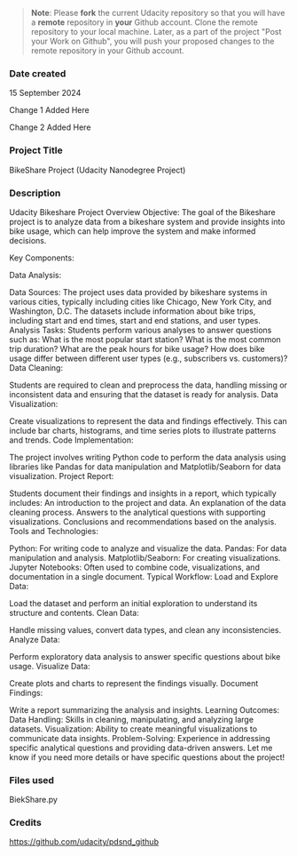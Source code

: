 >**Note**: Please **fork** the current Udacity repository so that you will have a **remote** repository in **your** Github account. Clone the remote repository to your local machine. Later, as a part of the project "Post your Work on Github", you will push your proposed changes to the remote repository in your Github account.

### Date created
15 September 2024 

Change 1 Added Here 

Change 2 Added Here 

### Project Title
BikeShare Project (Udacity Nanodegree Project) 

### Description
Udacity Bikeshare Project Overview
Objective: The goal of the Bikeshare project is to analyze data from a bikeshare system and provide insights into bike usage, which can help improve the system and make informed decisions.

Key Components:

Data Analysis:

Data Sources: The project uses data provided by bikeshare systems in various cities, typically including cities like Chicago, New York City, and Washington, D.C. The datasets include information about bike trips, including start and end times, start and end stations, and user types.
Analysis Tasks: Students perform various analyses to answer questions such as:
What is the most popular start station?
What is the most common trip duration?
What are the peak hours for bike usage?
How does bike usage differ between different user types (e.g., subscribers vs. customers)?
Data Cleaning:

Students are required to clean and preprocess the data, handling missing or inconsistent data and ensuring that the dataset is ready for analysis.
Data Visualization:

Create visualizations to represent the data and findings effectively. This can include bar charts, histograms, and time series plots to illustrate patterns and trends.
Code Implementation:

The project involves writing Python code to perform the data analysis using libraries like Pandas for data manipulation and Matplotlib/Seaborn for data visualization.
Project Report:

Students document their findings and insights in a report, which typically includes:
An introduction to the project and data.
An explanation of the data cleaning process.
Answers to the analytical questions with supporting visualizations.
Conclusions and recommendations based on the analysis.
Tools and Technologies:

Python: For writing code to analyze and visualize the data.
Pandas: For data manipulation and analysis.
Matplotlib/Seaborn: For creating visualizations.
Jupyter Notebooks: Often used to combine code, visualizations, and documentation in a single document.
Typical Workflow:
Load and Explore Data:

Load the dataset and perform an initial exploration to understand its structure and contents.
Clean Data:

Handle missing values, convert data types, and clean any inconsistencies.
Analyze Data:

Perform exploratory data analysis to answer specific questions about bike usage.
Visualize Data:

Create plots and charts to represent the findings visually.
Document Findings:

Write a report summarizing the analysis and insights.
Learning Outcomes:
Data Handling: Skills in cleaning, manipulating, and analyzing large datasets.
Visualization: Ability to create meaningful visualizations to communicate data insights.
Problem-Solving: Experience in addressing specific analytical questions and providing data-driven answers.
Let me know if you need more details or have specific questions about the project!

### Files used
BiekShare.py

### Credits

https://github.com/udacity/pdsnd_github
